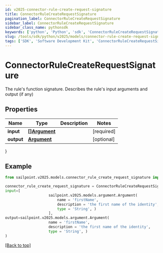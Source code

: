 ```yaml
---
id: v2025-connector-rule-create-request-signature
title: ConnectorRuleCreateRequestSignature
pagination_label: ConnectorRuleCreateRequestSignature
sidebar_label: ConnectorRuleCreateRequestSignature
sidebar_class_name: pythonsdk
keywords: ['python', 'Python', 'sdk', 'ConnectorRuleCreateRequestSignature', 'V2025ConnectorRuleCreateRequestSignature'] 
slug: /tools/sdk/python/v2025/models/connector-rule-create-request-signature
tags: ['SDK', 'Software Development Kit', 'ConnectorRuleCreateRequestSignature', 'V2025ConnectorRuleCreateRequestSignature']
---
```


# ConnectorRuleCreateRequestSignature

The rule's function signature. Describes the rule's input arguments and output (if any)

## Properties

Name | Type | Description | Notes
------------ | ------------- | ------------- | -------------
**input** | [**[]Argument**](argument) |  | [required]
**output** | [**Argument**](argument) |  | [optional] 
}

## Example

```python
from sailpoint.v2025.models.connector_rule_create_request_signature import ConnectorRuleCreateRequestSignature

connector_rule_create_request_signature = ConnectorRuleCreateRequestSignature(
input=[
                    sailpoint.v2025.models.argument.Argument(
                        name = 'firstName', 
                        description = 'the first name of the identity', 
                        type = 'String', )
                    ],
output=sailpoint.v2025.models.argument.Argument(
                    name = 'firstName', 
                    description = 'the first name of the identity', 
                    type = 'String', )
)

```
[[Back to top]](#) 

